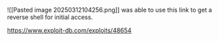 ![[Pasted image 20250312104256.png]]
was able to  use this link to get a reverse shell for initial access.

https://www.exploit-db.com/exploits/48654